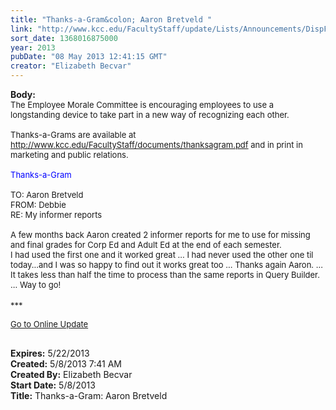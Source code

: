 ```yaml
---
title: "Thanks-a-Gram&colon; Aaron Bretveld "
link: "http://www.kcc.edu/FacultyStaff/update/Lists/Announcements/DispForm.aspx?ID=1108"
sort_date: 1368016875000
year: 2013
pubDate: "08 May 2013 12:41:15 GMT"
creator: "Elizabeth Becvar"
---
```


<div><b>Body:</b> <div class="ExternalClassA2D4988CCF5646939CAD01AB62BE6338">
<div><font size="2">The Employee Morale Committee is encouraging employees to use a longstanding device to take part in a new way of recognizing each other. <br /> <br />Thanks-a-Grams are available at </font><a href="/FacultyStaff/documents/thanksagram.pdf"><font size="2">http://www.kcc.edu/FacultyStaff/documents/thanksagram.pdf</font></a><font size="2"> and in print in marketing and public relations. <br /> <br /></font><font size="2"><font color="#0000ff">Thanks-a-Gram<br /></font>          <br />TO: Aaron Bretveld<br />FROM: Debbie </font></div>
<div><font size="2">RE: My informer reports </font></div>
<div><font size="2"> </div></font>
<div><font size="2">A few months back Aaron created 2 informer reports for me to use for missing and final grades for Corp Ed and Adult Ed at the end of each semester.<br />I had used the first one and it worked great ... I had never used the other one til today...and I was so happy to find out it works great too ... Thanks again Aaron. ... It takes less than half the time to process than the same reports in Query Builder. ... Way to go!</font></div>
<div> </div>
<div><font size="2">***</font></div>
<p><font size="2"><a href="/FacultyStaff/update/Pages/dailyupdate.aspx">Go to Online Update</a></font><font size="2"></p>
<div><br /></div></font></div></div>
<div><b>Expires:</b> 5/22/2013</div>
<div><b>Created:</b> 5/8/2013 7:41 AM</div>
<div><b>Created By:</b> Elizabeth Becvar</div>
<div><b>Start Date:</b> 5/8/2013</div>
<div><b>Title:</b> Thanks-a-Gram: Aaron Bretveld </div>
